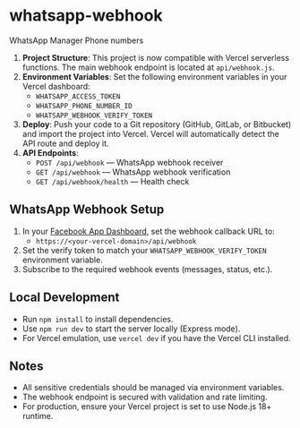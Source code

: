 # whatsapp-webhook
WhatsApp Manager Phone numbers



1. **Project Structure**: This project is now compatible with Vercel serverless functions. The main webhook endpoint is located at `api/webhook.js`.
2. **Environment Variables**: Set the following environment variables in your Vercel dashboard:
   - `WHATSAPP_ACCESS_TOKEN`
   - `WHATSAPP_PHONE_NUMBER_ID`
   - `WHATSAPP_WEBHOOK_VERIFY_TOKEN`
3. **Deploy**: Push your code to a Git repository (GitHub, GitLab, or Bitbucket) and import the project into Vercel. Vercel will automatically detect the API route and deploy it.
4. **API Endpoints**:
   - `POST /api/webhook` — WhatsApp webhook receiver
   - `GET /api/webhook` — WhatsApp webhook verification
   - `GET /api/webhook/health` — Health check

## WhatsApp Webhook Setup

1. In your [Facebook App Dashboard](https://developers.facebook.com/apps/), set the webhook callback URL to:
   - `https://<your-vercel-domain>/api/webhook`
2. Set the verify token to match your `WHATSAPP_WEBHOOK_VERIFY_TOKEN` environment variable.
3. Subscribe to the required webhook events (messages, status, etc.).

## Local Development

- Run `npm install` to install dependencies.
- Use `npm run dev` to start the server locally (Express mode).
- For Vercel emulation, use `vercel dev` if you have the Vercel CLI installed.

## Notes
- All sensitive credentials should be managed via environment variables.
- The webhook endpoint is secured with validation and rate limiting.
- For production, ensure your Vercel project is set to use Node.js 18+ runtime.
